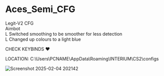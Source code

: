 # Aces_Semi_CFG

Legit-V2 CFG<br/>
Aimbot <br/>
L Switched smoothing to be smoother for less detection <br/>
L Changed up colours to a light blue <br/>

CHECK KEYBINDS ❤️ <br/>

LOCATION: C:\Users\PCNAME\AppData\Roaming\INTERIUM\CS2\configs

![Screenshot 2025-02-04 202142](https://github.com/user-attachments/assets/ecdca796-db27-4874-be84-4865ab46b5bb)
